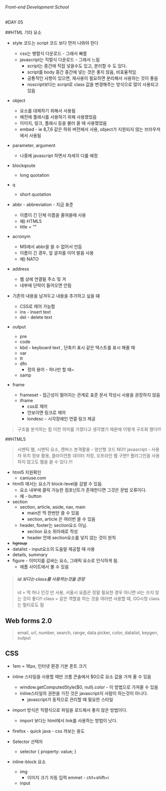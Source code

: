 ###### Front-end Development School

#DAY 05

##HTML 기타 요소
- style 코드는 script 코드 보다 먼저 나와야 한다
    - css는 병렬식 다운로드 - 그래서 빠름
    - javascript는 직렬식 다운로드 - 그래서 느림
        - script는 중간에 직접 넣을수도 있고, 분리할 수 도 있다.
        - script를 body 중간 중간에 넣는 것은 좋지 않음, 비효율적임
        - 공통적인 사항이 있으면, 재사용이 필요하면 분리해서 사용하는 것이 좋음
        - noscript보다는 script로 class 값을 변경해주는 방식으로 많이 사용되고 있음

- object
    - 요소를 대체하기 위해서 사용됨
    - 예전에 플래시를 사용하기 위해 사용했었음
    - 이미지, 링크, 플래시 등을 불러 올 때 사용했었음
    - embed - ie 8,7,6 같은 하위 버전에서 사용, object가 지원되지 않는 브라우저에서 사용됨

- parameter, argument
    - 나중에 javascript 하면서 자세히 다룰 예정

- blockqoute
    - long quotation

- q
    - short quotation

- abbr - abbreviation - 지금 표준
    -  이름이 긴 단체 이름을 줄여쓸때 사용
    - 예) HTML5
    - title = “"

- acronym
    - MS에서 abbr을 쓸 수 없어서 만듬
    - 이름이 긴 경우, 앞 글자를 이어 발음 사용
    - 예) NATO

- address
    - 웹 상에 연결될 주소 및 겨
    - 내부에 단락이 들어오면 안됨

- 기존의 내용을 남겨두고 내용을 추가하고 싶을 떄
    - CSS로 제어 가능함
    - ins - insert text
    - del - delete text

- output
    - pre
    - code
    - kbd - keyboard text , 단축키 표시 같은 텍스트를 표시 해줄 때
    - var
    - tt
    - dfn
        - 정의 용어 - 하나만 할 때~
    - samp

- frame
    - frameset - 접근성이 떨어지는 관계로 표준 문서 작성시 사용을 권장하지 않음
    - iframe
        - css로 제어
        - 안보이면 링크로 제어
        - londesc - 시각장애인 연결 링크 제공

> 구조를 분석하는 힘
> 이런 의미를 가졌다고 생각했기 때문에 이렇게 구조화 했다!!!


##HTML5
> 시멘틱 웹, 시멘틱 요소, 캔버스 본격활용 - 양산형 코드 NO!!
> javascript  - 사용자 위치 정보 활용, 클라이언튼 데이터 저장, 오프라인 웹 구현!!
> 플러그인을 사용하지 않고도 웹을 쓸 수 있다.!!!

- html5 지원확인
    - caniuse.com
- html5 에서는 <a> 요소가 block-level을 감쌀 수 있음.
    - <a> 요소 내부에 클릭 가능한 컴포넌트가 존재한다면 그것은 문법 오류이다.
    - 예 - button
- section
    - section, article, aside, nav, main
        - main은 딱 한번만 쓸 수 있음
        - section, article 은 여러번 쓸 수 있음
    - header, footer는 section요소 아님.
        - section 요소 위아래로 작성
        - header 안에 section요소를 넣지 않는 것이 원칙
- ~~hgroup~~
- datalist - input요소의 도움말 제공할 때 사용
- details, summary
- figure - 이미지를 감싸는 요소, 그래픽 요소로 인식하게 됨.
    - 애플 사이트에서 볼 수 있음

>##### id 보다는 class를 사용하는것을 권장
> id = 딱 하나 인것 만 사용, 서울시
> 요즘은 정말 필요한 경우 아니면 id는 쓰지 않는 것이 좋다!!
> class  = 같은 역할을 하는 것을 여러번 사용할 때, OO시청
> class는 멀티로도 됨

## Web forms 2.0
> email, url, number, search, range, data picker, color, datalist, keygen, output

## CSS
- 1em = 16px, 인터넷 환경 기본 폰트 크기
- inline 스타일을 사용할 때만 크롬 콘솔에서 $0으로 요소 값을 가져 올 수 있음
    - window.getComputedStyle($0, null).color - 이 방법으로 가져올 수 있음
    - inline스타일의 권한을 가진 것은 javascript지 사람이 하는것이 아니다.
        - javascript가 동적으로 관리할 때 필요한 스타일
- import 방식은 직렬식으로 파일을 로드해서 좋지 않은 방법이다.
    - import 보다는 html에서 link를 사용하는 방법이 낫다.
- firefox - quick java - css 까보는 용도
- Selector 선택자
    - selector { property: value; }

- inline-block 요소
    - img
        - 이미지 크기 자동 입력 emmet - ctrl+shift+i
    - input